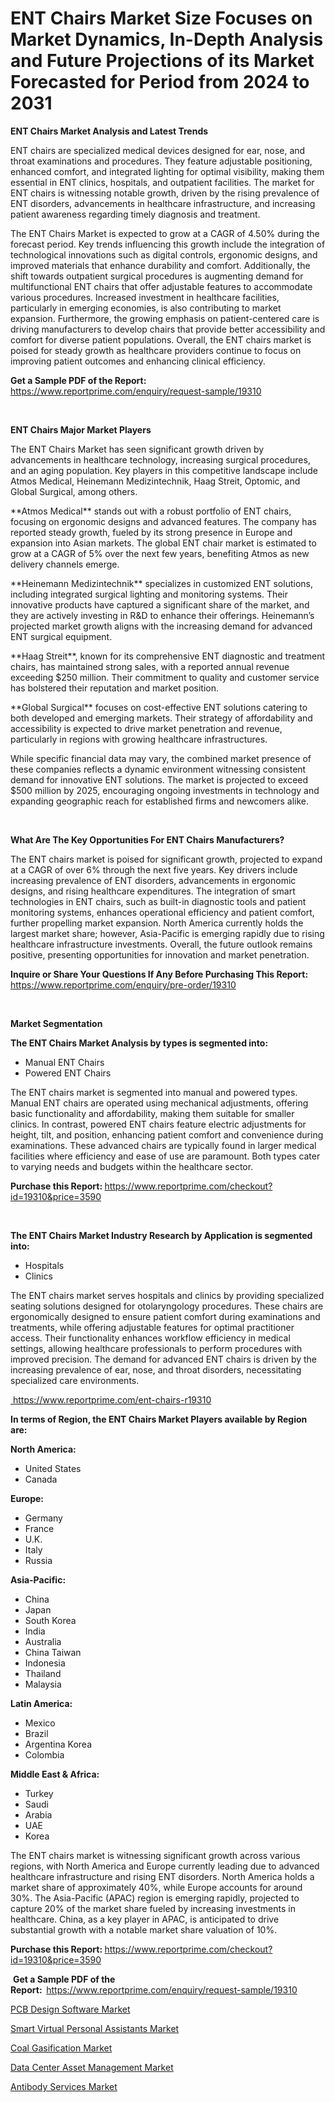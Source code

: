 <p><h1>ENT Chairs Market Size Focuses on Market Dynamics, In-Depth Analysis and Future Projections of its Market Forecasted for Period from 2024 to 2031</h1></p><p><strong>ENT Chairs Market Analysis and Latest Trends</strong></p>
<p><p>ENT chairs are specialized medical devices designed for ear, nose, and throat examinations and procedures. They feature adjustable positioning, enhanced comfort, and integrated lighting for optimal visibility, making them essential in ENT clinics, hospitals, and outpatient facilities. The market for ENT chairs is witnessing notable growth, driven by the rising prevalence of ENT disorders, advancements in healthcare infrastructure, and increasing patient awareness regarding timely diagnosis and treatment.</p><p>The ENT Chairs Market is expected to grow at a CAGR of 4.50% during the forecast period. Key trends influencing this growth include the integration of technological innovations such as digital controls, ergonomic designs, and improved materials that enhance durability and comfort. Additionally, the shift towards outpatient surgical procedures is augmenting demand for multifunctional ENT chairs that offer adjustable features to accommodate various procedures. Increased investment in healthcare facilities, particularly in emerging economies, is also contributing to market expansion. Furthermore, the growing emphasis on patient-centered care is driving manufacturers to develop chairs that provide better accessibility and comfort for diverse patient populations. Overall, the ENT chairs market is poised for steady growth as healthcare providers continue to focus on improving patient outcomes and enhancing clinical efficiency.</p></p>
<p><strong>Get a Sample PDF of the Report:&nbsp;</strong> <a href="https://www.reportprime.com/enquiry/request-sample/19310?utm_campaign=1840&utm_medium=2&utm_source=Github&utm_content=ia&utm_term=23112024&utm_id=ent-chairs">https://www.reportprime.com/enquiry/request-sample/19310</a></p>
<p>&nbsp;</p>
<p><strong>ENT Chairs Major Market Players</strong></p>
<p><p>The ENT Chairs Market has seen significant growth driven by advancements in healthcare technology, increasing surgical procedures, and an aging population. Key players in this competitive landscape include Atmos Medical, Heinemann Medizintechnik, Haag Streit, Optomic, and Global Surgical, among others.</p><p>**Atmos Medical** stands out with a robust portfolio of ENT chairs, focusing on ergonomic designs and advanced features. The company has reported steady growth, fueled by its strong presence in Europe and expansion into Asian markets. The global ENT chair market is estimated to grow at a CAGR of 5% over the next few years, benefiting Atmos as new delivery channels emerge.</p><p>**Heinemann Medizintechnik** specializes in customized ENT solutions, including integrated surgical lighting and monitoring systems. Their innovative products have captured a significant share of the market, and they are actively investing in R&D to enhance their offerings. Heinemann’s projected market growth aligns with the increasing demand for advanced ENT surgical equipment.</p><p>**Haag Streit**, known for its comprehensive ENT diagnostic and treatment chairs, has maintained strong sales, with a reported annual revenue exceeding $250 million. Their commitment to quality and customer service has bolstered their reputation and market position.</p><p>**Global Surgical** focuses on cost-effective ENT solutions catering to both developed and emerging markets. Their strategy of affordability and accessibility is expected to drive market penetration and revenue, particularly in regions with growing healthcare infrastructures.</p><p>While specific financial data may vary, the combined market presence of these companies reflects a dynamic environment witnessing consistent demand for innovative ENT solutions. The market is projected to exceed $500 million by 2025, encouraging ongoing investments in technology and expanding geographic reach for established firms and newcomers alike.</p></p>
<p>&nbsp;</p>
<p><strong>What Are The Key Opportunities For ENT Chairs Manufacturers?</strong></p>
<p><p>The ENT chairs market is poised for significant growth, projected to expand at a CAGR of over 6% through the next five years. Key drivers include increasing prevalence of ENT disorders, advancements in ergonomic designs, and rising healthcare expenditures. The integration of smart technologies in ENT chairs, such as built-in diagnostic tools and patient monitoring systems, enhances operational efficiency and patient comfort, further propelling market expansion. North America currently holds the largest market share; however, Asia-Pacific is emerging rapidly due to rising healthcare infrastructure investments. Overall, the future outlook remains positive, presenting opportunities for innovation and market penetration.</p></p>
<p><strong>Inquire or Share Your Questions If Any Before Purchasing This Report:</strong> <a href="https://www.reportprime.com/enquiry/pre-order/19310?utm_campaign=1840&utm_medium=2&utm_source=Github&utm_content=ia&utm_term=23112024&utm_id=ent-chairs">https://www.reportprime.com/enquiry/pre-order/19310</a></p>
<p>&nbsp;</p>
<p><strong>Market Segmentation</strong></p>
<p><strong>The ENT Chairs Market Analysis by types is segmented into:</strong></p>
<p><ul><li>Manual ENT Chairs</li><li>Powered ENT Chairs</li></ul></p>
<p><p>The ENT chairs market is segmented into manual and powered types. Manual ENT chairs are operated using mechanical adjustments, offering basic functionality and affordability, making them suitable for smaller clinics. In contrast, powered ENT chairs feature electric adjustments for height, tilt, and position, enhancing patient comfort and convenience during examinations. These advanced chairs are typically found in larger medical facilities where efficiency and ease of use are paramount. Both types cater to varying needs and budgets within the healthcare sector.</p></p>
<p><strong>Purchase this Report:&nbsp;</strong><a href="https://www.reportprime.com/checkout?id=19310&price=3590&utm_campaign=1840&utm_medium=2&utm_source=Github&utm_content=ia&utm_term=23112024&utm_id=ent-chairs">https://www.reportprime.com/checkout?id=19310&price=3590</a></p>
<p>&nbsp;</p>
<p><strong>The ENT Chairs Market Industry Research by Application is segmented into:</strong></p>
<p><ul><li>Hospitals</li><li>Clinics</li></ul></p>
<p><p>The ENT chairs market serves hospitals and clinics by providing specialized seating solutions designed for otolaryngology procedures. These chairs are ergonomically designed to ensure patient comfort during examinations and treatments, while offering adjustable features for optimal practitioner access. Their functionality enhances workflow efficiency in medical settings, allowing healthcare professionals to perform procedures with improved precision. The demand for advanced ENT chairs is driven by the increasing prevalence of ear, nose, and throat disorders, necessitating specialized care environments.</p></p>
<p><a href="https://www.reportprime.com/ent-chairs-r19310?utm_campaign=1840&utm_medium=2&utm_source=Github&utm_content=ia&utm_term=23112024&utm_id=ent-chairs">&nbsp;https://www.reportprime.com/ent-chairs-r19310</a></p>
<p><strong>In terms of Region, the ENT Chairs Market Players available by Region are:</strong></p>
<p>
    <p> <strong> North America: </strong>
        <ul>
            <li>United States</li>
            <li>Canada</li>
        </ul>
        </p> 
    <p> <strong> Europe: </strong>
        <ul>
            <li>Germany</li>
            <li>France</li>
            <li>U.K.</li>
            <li>Italy</li>
            <li>Russia</li>
        </ul>
        </p> 
    <p> <strong> Asia-Pacific: </strong>
        <ul>
            <li>China</li>
            <li>Japan</li>
            <li>South Korea</li>
            <li>India</li>
            <li>Australia</li>
            <li>China Taiwan</li>
            <li>Indonesia</li>
            <li>Thailand</li>
            <li>Malaysia</li>
        </ul>
        </p> 
    <p> <strong> Latin America: </strong>
        <ul>
            <li>Mexico</li>
            <li>Brazil</li>
            <li>Argentina Korea</li>
            <li>Colombia</li>
        </ul>
        </p> 
    <p> <strong> Middle East & Africa: </strong>
        <ul>
            <li>Turkey</li>
            <li>Saudi</li>
            <li>Arabia</li>
            <li>UAE</li>
            <li>Korea</li>
        </ul>
    </p>
    </p>
<p><p>The ENT chairs market is witnessing significant growth across various regions, with North America and Europe currently leading due to advanced healthcare infrastructure and rising ENT disorders. North America holds a market share of approximately 40%, while Europe accounts for around 30%. The Asia-Pacific (APAC) region is emerging rapidly, projected to capture 20% of the market share fueled by increasing investments in healthcare. China, as a key player in APAC, is anticipated to drive substantial growth with a notable market share valuation of 10%.</p></p>
<p><strong>Purchase this Report: </strong><a href="https://www.reportprime.com/checkout?id=19310&price=3590&utm_campaign=1840&utm_medium=2&utm_source=Github&utm_content=ia&utm_term=23112024&utm_id=ent-chairs">https://www.reportprime.com/checkout?id=19310&price=3590</a></p>
<p>&nbsp;<strong>Get a Sample PDF of the Report:&nbsp;&nbsp;</strong><a href="https://www.reportprime.com/enquiry/request-sample/19310?utm_campaign=1840&utm_medium=2&utm_source=Github&utm_content=ia&utm_term=23112024&utm_id=ent-chairs">https://www.reportprime.com/enquiry/request-sample/19310</a></p>
<p><strong></strong></p>
<p><p><a href="https://issuu.com/reportprime-2/docs/pcb-design-software-market-size-203_cb16f072d01380?utm_campaign=1840&utm_medium=2&utm_source=Github&utm_content=ia&utm_term=23112024&utm_id=ent-chairs">PCB Design Software Market</a></p><p><a href="https://www.linkedin.com/pulse/comprehensive-overview-smart-virtual-personal-assistants-market-zghac?utm_campaign=1840&utm_medium=2&utm_source=Github&utm_content=ia&utm_term=23112024&utm_id=ent-chairs">Smart Virtual Personal Assistants Market</a></p><p><a href="https://www.linkedin.com/pulse/coal-gasification-market-trends-drivers-whats-propelling-147-nafsc?utm_campaign=1840&utm_medium=2&utm_source=Github&utm_content=ia&utm_term=23112024&utm_id=ent-chairs">Coal Gasification Market</a></p><p><a href="https://www.linkedin.com/pulse/future-growth-trends-data-center-asset-management-market-forecasted-ilexc?utm_campaign=1840&utm_medium=2&utm_source=Github&utm_content=ia&utm_term=23112024&utm_id=ent-chairs">Data Center Asset Management Market</a></p><p><a href="https://issuu.com/reportprime-2/docs/antibody-services-market-size-2030._d405ba29cc4a74?utm_campaign=1840&utm_medium=2&utm_source=Github&utm_content=ia&utm_term=23112024&utm_id=ent-chairs">Antibody Services Market</a></p></p>